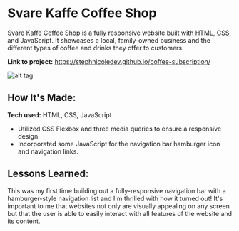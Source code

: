 # Svare Kaffe Coffee Shop

Svare Kaffe Coffee Shop is a fully responsive website built with HTML, CSS, and JavaScript. It showcases a local, family-owned business and the different types of coffee and drinks they offer to customers.

**Link to project:** https://stephnicoledev.github.io/coffee-subscription/

![alt tag](https://ibb.co/kShPtHd)

## How It's Made:

**Tech used:** HTML, CSS, JavaScript

- Utilized CSS Flexbox and three media queries to ensure a responsive design.
- Incorporated some JavaScript for the navigation bar hamburger icon and navigation links.

## Lessons Learned:

This was my first time building out a fully-responsive navigation bar with a hamburger-style navigation list and I'm thrilled with how it turned out! It's important to me that websites not only are visually appealing on any screen but that the user is able to easily interact with all features of the website and its content.
